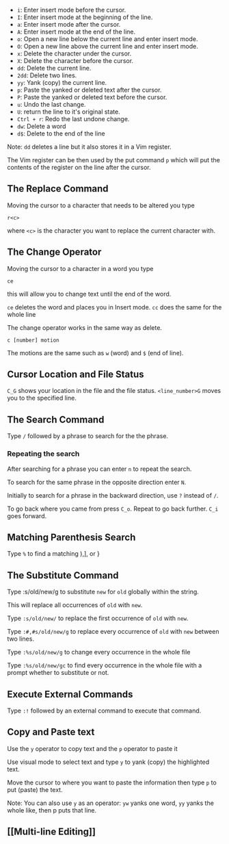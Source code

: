 
- `i`: Enter insert mode before the cursor. 
- `I`: Enter insert mode at the beginning of the line. 
- `a`: Enter insert mode after the cursor. 
- `A`: Enter insert mode at the end of the line. 
- `o`: Open a new line below the current line and enter insert mode. 
- `O`: Open a new line above the current line and enter insert mode. 
- `x`: Delete the character under the cursor. 
- `X`: Delete the character before the cursor. 
- `dd`: Delete the current line. 
- `2dd`: Delete two lines.
- `yy`: Yank (copy) the current line. 
- `p`: Paste the yanked or deleted text after the cursor. 
- `P`: Paste the yanked or deleted text before the cursor. 
- `u`: Undo the last change. 
- `U`: return the line to it's original state.
- `Ctrl + r`: Redo the last undone change.
- `dw`: Delete a word
- `d$`: Delete to the end of the line

Note: `dd` deletes a line but it also stores it in a Vim register.

The Vim register can be then used by the put command `p` which will put the contents of the register on the line after the cursor.

## The Replace Command

Moving the cursor to a character that needs to be altered you type

`r<c>`

where `<c>` is the character you want to replace the current character with.

## The Change Operator

Moving the cursor to a character in a word you type

`ce`

this will allow you to change text until the end of the word. 

`ce` deletes the word and places you in Insert mode.
`cc` does the same for the whole line

The change operator works in the same way as delete.

`c [number] motion`

The motions are the same such as `w` (word) and `$` (end of line).


## Cursor Location and File Status

`C_G` shows your location in the file and the file status.
`<line_number>G` moves you to the specified line.

## The Search Command

Type `/` followed by a phrase to search for the the phrase.

### Repeating the search

After searching for a phrase you can enter `n` to repeat the search.

To search for the same phrase in the opposite direction enter `N`.

Initially to search for a phrase in the backward direction, use `?` instead of `/`.

To go back where you came from press `C_o`. Repeat to go back further. `C_i` goes forward.

## Matching Parenthesis Search

Type `%` to find a matching ),], or }


## The Substitute Command

Type :s/old/new/g to substitute `new` for `old` globally within the string.

This will replace all occurrences of `old` with `new`.

Type `:s/old/new/` to replace the first occurrence of `old` with `new`.

Type `:#,#s/old/new/g` to replace every occurrence of `old` with `new` between two lines.

Type `:%s/old/new/g` to change every occurrence in the whole file

Type `:%s/old/new/gc` to find every occurrence in the whole file with a prompt whether to substitute or not.


## Execute External Commands

Type `:!` followed by an external command to execute that command.


## Copy and Paste text

Use the `y` operator to copy text and the `p` operator to paste it

Use visual mode to select text and type `y` to yank (copy) the highlighted text.

Move the cursor to where you want to paste the information then type `p` to put (paste) the text.

Note: You can also use `y` as an operator: `yw` yanks one word, `yy` yanks the whole like, then p puts that line.



## [[Multi-line Editing]]